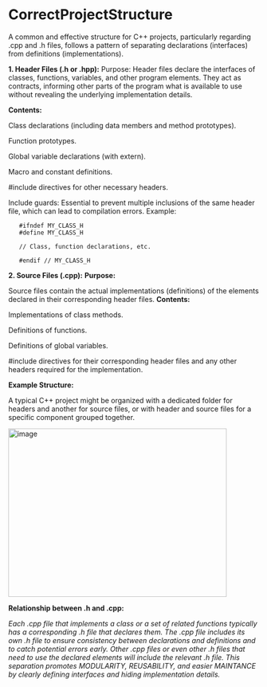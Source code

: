 # CorrectProjectStructure

A common and effective structure for C++ projects, particularly regarding .cpp and .h files, follows a pattern of separating declarations (interfaces) from definitions (implementations).


**1. Header Files (.h or .hpp):**
Purpose: Header files declare the interfaces of classes, functions, variables, and other program elements. They act as contracts, informing other parts of the program what is available to use without revealing the underlying implementation details.

**Contents:**

Class declarations (including data members and method prototypes).

Function prototypes.

Global variable declarations (with extern).

Macro and constant definitions.

#include directives for other necessary headers.

Include guards: Essential to prevent multiple inclusions of the same header file, which can lead to compilation errors. Example:
       
       #ifndef MY_CLASS_H
       #define MY_CLASS_H

       // Class, function declarations, etc.

       #endif // MY_CLASS_H
**2. Source Files (.cpp):**
**Purpose:**

Source files contain the actual implementations (definitions) of the elements declared in their corresponding header files.
**Contents:**

Implementations of class methods.

Definitions of functions.

Definitions of global variables.

#include directives for their corresponding header files and any other headers required for the implementation.

**Example Structure:**

A typical C++ project might be organized with a dedicated folder for headers and another for source files, or with header and source files for a specific component grouped together.

<img width="438" height="338" alt="image" src="https://github.com/user-attachments/assets/c54e4654-934b-404a-b578-1c6e3a2b75c3" />

**Relationship between .h and .cpp:**

_Each .cpp file that implements a class or a set of related functions typically has a corresponding .h file that declares them.
The .cpp file includes its own .h file to ensure consistency between declarations and definitions and to catch potential errors early.
Other .cpp files or even other .h files that need to use the declared elements will include the relevant .h file.
This separation promotes MODULARITY, REUSABILITY, and easier MAINTANCE by clearly defining interfaces and hiding implementation details._




